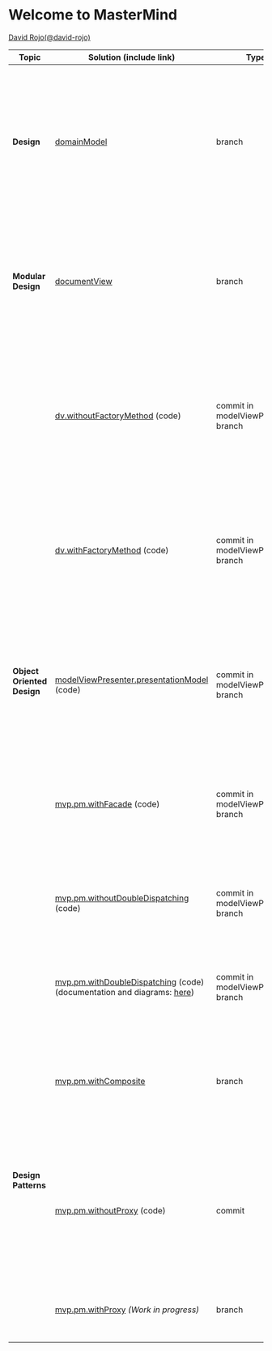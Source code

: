 # Welcome to MasterMind

[David Rojo(@david-rojo)](https://github.com/david-rojo)

<table class="tg">
<thead>
  <tr>
    <th class="tg-uzvj">Topic</th>
    <th class="tg-7btt">Solution (include link)</th>
    <th class="tg-amwm">Type</th>
    <th class="tg-7btt">Improvements</th>
  </tr>
</thead>
<tbody>
  <tr>
    <td class="tg-9wq8"><b>Design</b></td>
    <td class="tg-c3ow"><a href="https://github.com/david-rojo/cloudApps-masterMind/tree/domainModel">domainModel</a></td>
    <td class="tg-baqh">branch</td>
    <td class="tg-0pky"><span style="font-weight:400;font-style:normal">Clases del Modelo del Dominio </span><span style="font-weight:600">pero acopladas a tecnologías de interfaz ahora y todas con la Ley del Cambio Continuo y de granos grueso con el advenimiento de nueva funcionalidad</span></td>
  </tr>
  <tr>
    <td class="tg-9wq8"><b>Modular Design</b></td>
    <td class="tg-c3ow"><a href="https://github.com/david-rojo/cloudApps-masterMind/tree/documentView">documentView</a></td>
    <td class="tg-baqh">branch</td>
    <td class="tg-0pky"><span style="font-weight:400;font-style:normal">Clases Vistas de Texto separadas de los Modelos del Dominio </span><span style="font-weight:600">pero con Modelos de grano grueso con el advenimiento de nueva funcionalidad</span></td>
  </tr>
  <tr>
    <td class="tg-9wq8" rowspan="6"><b>Object Oriented Design</b></td>
    <td class="tg-c3ow"><a href="https://github.com/david-rojo/cloudApps-masterMind/commit/8e7d4db490cd3659d6a3a05ea7b53e32b4ad0dc9">dv.withoutFactoryMethod</a> (code)</td>
    <td class="tg-baqh">commit in modelViewPresenter branch</td>
    <td class="tg-0pky"><span style="font-weight:400;font-style:normal">Clase Vistas de Interfaz Gráfica de Usuario </span><span style="font-weight:600">pero con DRY en Vistas de tecnologías diferentes y con Modelos de grano grueso con el advenimiento de nueva funcionalidad</span></td>
  </tr>
  <tr>
    <td class="tg-baqh"><a href="https://github.com/david-rojo/cloudApps-masterMind/commit/aaf3f720ba42059730333b9c66fc053c0e92231f">dv.withFactoryMethod</a> (code)</td>
    <td class="tg-baqh">commit in modelViewPresenter branch</td>
    <td class="tg-0lax"><span style="font-weight:400;font-style:normal">Clase Vista abstracta para Open/Close de sus tecnologías </span><span style="font-weight:600">pero con Modelos de grano grueso con el advenimiento de nueva funcionalidad</span></td>
  </tr>
  <tr>
    <td class="tg-baqh"><a href="https://github.com/david-rojo/cloudApps-masterMind/commit/b6b72ee7ad0fc1f248e46e440136b377c9aa825c">modelViewPresenter.presentationModel</a> (code)</td>
    <td class="tg-baqh">commit in modelViewPresenter branch</td>
    <td class="tg-0lax"><span style="font-weight:400;font-style:normal">Clases Controladoras entre Vistas y Modelos por cada Caso de Uso </span><span style="font-weight:600">pero con la clase Principal y las Vistas acopladas a cada controlador actual y futuro</span></td>
  </tr>
  <tr>
    <td class="tg-baqh"><a href="https://github.com/david-rojo/cloudApps-masterMind/commit/882296dfbb8d56c7743d73863d078dbd5d56b7f0">mvp.pm.withFacade</a> (code)</td>
    <td class="tg-baqh">commit in modelViewPresenter branch</td>
    <td class="tg-0lax"><span style="font-weight:400;font-style:normal">Clase Lógica que encapsula Controladores y Modelos </span><span style="font-weight:600">pero con Vistas con DRY en la Lógica de Control</span></td>
  </tr>
  <tr>
    <td class="tg-c3ow"><a href="https://github.com/david-rojo/cloudApps-masterMind/commit/122df0677abe4e44678153cd7ebfb1c7b2a2c6e6">mvp.pm.withoutDoubleDispatching</a> (code)</td>
    <td class="tg-baqh">commit in modelViewPresenter branch</td>
    <td class="tg-0pky"><span style="font-weight:400;font-style:normal">Clase Estado para la Inversión de Control de Vistas a la Lógica </span><span style="font-weight:600">pero violando el Principio de Sustitución de Liskov</span></td>
  </tr>
  <tr>
    <td class="tg-c3ow"><a href="https://github.com/david-rojo/cloudApps-masterMind/commit/0e65800d212598e681d90af69cd4a459ec95f5d7">mvp.pm.withDoubleDispatching</a> (code)<br>(documentation and diagrams: <a href="https://github.com/david-rojo/cloudApps-masterMind/blob/modelViewPresenter/docs/README.md">here</a>)</td>
    <td class="tg-baqh">commit in modelViewPresenter branch</td>
    <td class="tg-0pky"><span style="font-weight:400;font-style:normal">Clase Visitador de Controladores para Técnica de Doble Despacho</span></td>
  </tr>
  <tr>
    <td class="tg-9wq8" rowspan="3"><b>Design Patterns</b></td>
    <td class="tg-c3ow"><a href="https://github.com/david-rojo/cloudApps-masterMind/tree/mvp.pm.withComposite">mvp.pm.withComposite</a></td>
    <td class="tg-baqh">branch</td>
    <td class="tg-0pky"><span style="font-weight:400;font-style:normal">Clase Comando del menú y Controlador Compuesto de ciertos Estados para Open/Close con nuevos Casos de Uso aplicando </span><span style="font-weight:600">UndoRedo</span></td>
  </tr>
  <tr>
    <td class="tg-baqh"><a href="https://github.com/david-rojo/cloudApps-masterMind/commit/314a305d8084e69d7b873094077ba38199a9e485">mvp.pm.withoutProxy</a> (code)<i></i></td>
    <td class="tg-baqh">commit</td>
    <td class="tg-0lax">Clase TCP/IP para tecnología de Despliegue pero con Controladores acoplados, poco cohesivos y grano grueso con cada nueva tecnología</td>
  </tr>
  <tr>
    <td class="tg-baqh"><a href="https://github.com/david-rojo/cloudApps-masterMind/tree/mvp.pm.withProxy">mvp.pm.withProxy</a> <i>(Work in progress)</i></td>
    <td class="tg-baqh">branch</td>
    <td class="tg-0lax">Clases Proxy para Open/Close para nuevas tecnologías de Despliegue</td>
  </tr>
</tbody>
</table>
